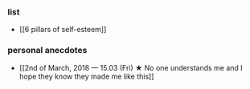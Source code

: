 ### list
- [[6 pillars of self-esteem]]
### personal anecdotes
- [[2nd of March, 2018 — 15.03 (Fri) ★ No one understands me and I hope they know they made me like this]]